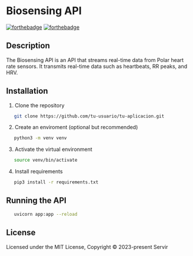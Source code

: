# Biosensing API

[![forthebadge](https://forthebadge.com/images/badges/made-with-python.svg)](https://forthebadge.com)
[![forthebadge](https://forthebadge.com/images/badges/powered-by-coffee.svg)](https://forthebadge.com)

## Description
The Biosensing API is an API that streams real-time data from Polar heart rate sensors. It transmits real-time data such as heartbeats, RR peaks, and HRV.

## Installation

1. Clone the repository
```bash
   git clone https://github.com/tu-usuario/tu-aplicacion.git
```
2. Create an enviroment (optional but recommended)
```bash
   python3 -m venv venv
```

3. Activate the virtual environment
```bash
   source venv/bin/activate
```

4. Install requirements
```bash
   pip3 install -r requirements.txt
```

## Running the API
```bash
   uvicorn app:app --reload
```


## License

Licensed under the MIT License, Copyright © 2023-present Servir